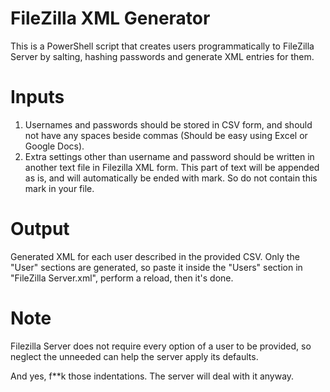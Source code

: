 # FileZilla XML Generator
This is a  PowerShell script that creates users programmatically to FileZilla Server by salting, hashing passwords and generate XML entries for them.

# Inputs
1. Usernames and passwords should be stored in CSV form, and should not have any spaces beside commas (Should be easy using Excel or Google Docs). 
2. Extra settings other than username and password should be written in another text file in Filezilla XML form. This part of text will be appended as is, and will automatically be ended with </User> mark. So do not contain this mark in your file.

# Output
Generated XML for each user described in the provided CSV. Only the "User" sections are generated, so paste it inside the "Users" section in "FileZilla Server.xml", perform a reload, then it's done.
# Note

Filezilla Server does not require every option of a user to be provided, so neglect the unneeded can help the server apply its defaults.

And yes, f**k those indentations. The server will deal with it anyway.
